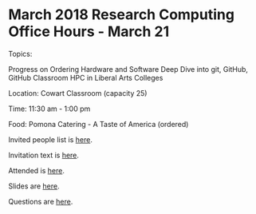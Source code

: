 # March 2018 Research Computing Office Hours -  March 21

Topics: 


Progress on Ordering Hardware and Software
Deep Dive into git, GitHub, GitHub Classroom
HPC in Liberal Arts Colleges

Location: Cowart Classroom (capacity 25)

Time: 11:30 am - 1:00 pm

Food: Pomona Catering - A Taste of America (ordered)

Invited people list is [here](https://github.com/Pomona-ITS/hpc/blob/master/training/workshops/tech_workshop/march2018/invited.md).

Invitation text is [here](https://github.com/Pomona-ITS/hpc/blob/master/training/workshops/tech_workshop/march2018/invitation_text.md).

Attended is [here]().

Slides are [here]().

Questions are [here]().
